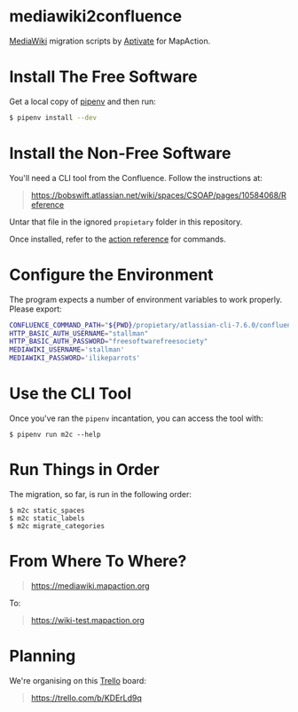# mediawiki2confluence

[MediaWiki] migration scripts by [Aptivate] for MapAction.

[MediaWiki]: https://www.mediawiki.org/wiki/MediaWiki
[Aptivate]: http://www.aptivate.org
[MapAction]: https://mapaction.org

# Install The Free Software

Get a local copy of [pipenv] and then run:

[pipenv]: https://docs.pipenv.org

```bash
$ pipenv install --dev
```

# Install the Non-Free Software

You'll need a CLI tool from the Confluence. Follow the instructions at:

> https://bobswift.atlassian.net/wiki/spaces/CSOAP/pages/10584068/Reference

Untar that file in the ignored `propietary` folder in this repository.

Once installed, refer to the [action reference] for commands.

[action reference]: https://bobswift.atlassian.net/wiki/spaces/CSOAP/overview

# Configure the Environment

The program expects a number of environment variables to work properly. Please export:

```bash
CONFLUENCE_COMMAND_PATH="${PWD}/propietary/atlassian-cli-7.6.0/confluence" # for example
HTTP_BASIC_AUTH_USERNAME="stallman"
HTTP_BASIC_AUTH_PASSWORD="freesoftwarefreesociety"
MEDIAWIKI_USERNAME='stallman'
MEDIAWIKI_PASSWORD='ilikeparrots'
```

# Use the CLI Tool

Once you've ran the `pipenv` incantation, you can access the tool with:

```
$ pipenv run m2c --help
```

# Run Things in Order

The migration, so far, is run in the following order:

```
$ m2c static_spaces
$ m2c static_labels
$ m2c migrate_categories
```

# From Where To Where?

> https://mediawiki.mapaction.org

To:

> https://wiki-test.mapaction.org

# Planning

We're organising on this [Trello] board:

[Trello]: https://trello.com

> https://trello.com/b/KDErLd9q
